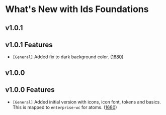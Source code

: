 # What's New with Ids Foundations

## v1.0.1

## v1.0.1 Features

- `[General]` Added fix to dark background color. ([1680](https://github.com/infor-design/enterprise/issues/1680))

## v1.0.0

## v1.0.0 Features

- `[General]` Added initial version with icons, icon font, tokens and basics. This is mapped to `enterprise-wc` for atoms. ([1680](https://github.com/infor-design/enterprise/issues/1680))
